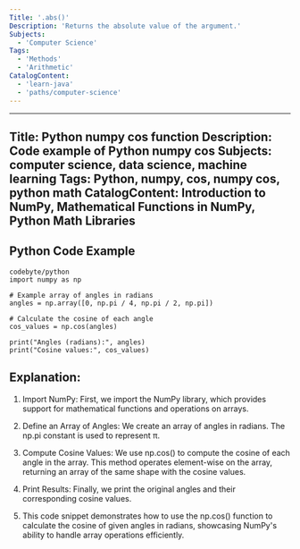 ```yaml
---
Title: '.abs()'
Description: 'Returns the absolute value of the argument.'
Subjects:
  - 'Computer Science'
Tags:
  - 'Methods'
  - 'Arithmetic'
CatalogContent:
  - 'learn-java'
  - 'paths/computer-science'
---
```




---
Title: Python numpy cos function
Description: Code example of Python numpy cos 
Subjects: computer science, data science, machine learning
Tags: Python, numpy, cos, numpy cos, python math
CatalogContent: Introduction to NumPy, Mathematical Functions in NumPy, Python Math Libraries
---






## Python Code Example

````
codebyte/python
import numpy as np

# Example array of angles in radians
angles = np.array([0, np.pi / 4, np.pi / 2, np.pi])

# Calculate the cosine of each angle
cos_values = np.cos(angles)

print("Angles (radians):", angles)
print("Cosine values:", cos_values)
````



## Explanation:

1. Import NumPy: First, we import the NumPy library, which provides support for mathematical functions and operations on arrays.

2. Define an Array of Angles: We create an array of angles in radians. The np.pi constant is used to represent π.

3. Compute Cosine Values: We use np.cos() to compute the cosine of each angle in the array. This method operates element-wise on the array, returning an array of the same shape with the cosine values.

4. Print Results: Finally, we print the original angles and their corresponding cosine values.

5. This code snippet demonstrates how to use the np.cos() function to calculate the cosine of given angles in radians, showcasing NumPy's ability to handle array operations efficiently.
